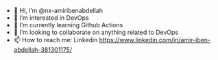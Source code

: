 - 👋 Hi, I’m @nx-amiribenabdellah
- 👀 I’m interested in DevOps
- 🌱 I’m currently learning Github Actions
- 💞️ I’m looking to collaborate on anything related to DevOps
- 📫 How to reach me: Linkedin https://www.linkedin.com/in/amir-iben-abdellah-381301175/

<!---
nx-amiribenabdellah/nx-amiribenabdellah is a ✨ special ✨ repository because its `README.md` (this file) appears on your GitHub profile.
You can click the Preview link to take a look at your changes.
--->
